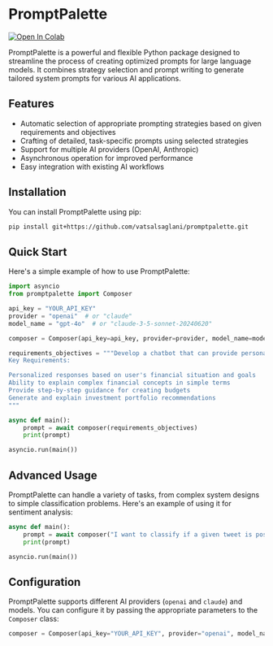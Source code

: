 # PromptPalette

[![Open In Colab](https://colab.research.google.com/assets/colab-badge.svg)](https://colab.research.google.com/drive/1qujWVI-nd0HBnQz49GsRoido4mIOA7N8?usp=sharing)


PromptPalette is a powerful and flexible Python package designed to streamline the process of creating optimized prompts for large language models. It combines strategy selection and prompt writing to generate tailored system prompts for various AI applications.

## Features

- Automatic selection of appropriate prompting strategies based on given requirements and objectives
- Crafting of detailed, task-specific prompts using selected strategies
- Support for multiple AI providers (OpenAI, Anthropic)
- Asynchronous operation for improved performance
- Easy integration with existing AI workflows

## Installation

You can install PromptPalette using pip:

```bash
pip install git+https://github.com/vatsalsaglani/promptpalette.git
```

## Quick Start

Here's a simple example of how to use PromptPalette:

```python
import asyncio
from promptpalette import Composer

api_key = "YOUR_API_KEY"
provider = "openai"  # or "claude"
model_name = "gpt-4o"  # or "claude-3-5-sonnet-20240620"

composer = Composer(api_key=api_key, provider=provider, model_name=model_name)

requirements_objectives = """Develop a chatbot that can provide personalized financial advice to users, including investment suggestions, budget planning, and explanations of complex financial concepts.
Key Requirements:

Personalized responses based on user's financial situation and goals
Ability to explain complex financial concepts in simple terms
Provide step-by-step guidance for creating budgets
Generate and explain investment portfolio recommendations
"""

async def main():
    prompt = await composer(requirements_objectives)
    print(prompt)

asyncio.run(main())
```

## Advanced Usage

PromptPalette can handle a variety of tasks, from complex system designs to simple classification problems. Here's an example of using it for sentiment analysis:

```python
async def main():
    prompt = await composer("I want to classify if a given tweet is positive or negative. And then provide tags or categories under positive or negative classified")
    print(prompt)

asyncio.run(main())
```

## Configuration

PromptPalette supports different AI providers (`openai` and `claude`) and models. You can configure it by passing the appropriate parameters to the `Composer` class:

```python
composer = Composer(api_key="YOUR_API_KEY", provider="openai", model_name="gpt-4o")
```
